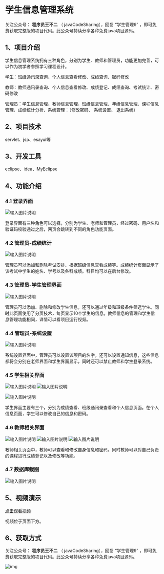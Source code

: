 # 学生信息管理系统

关注公众号： **程序员王不二** （ javaCodeSharing），回复 “学生管理9” ，即可免费获取完整版的项目代码。此公众号持续分享各种免费java项目源码。

## 1、项目介绍

学生信息管理系统拥有三种角色，分别为学生、教师和管理员，功能更加完善，可以作为初学者参照学习课程设计。

学生：班级通讯录查询、个人信息查看修改、成绩查询、密码修改

教师：教师通讯录查询、个人信息查看修改、成绩登记、成绩查询、考试统计、密码修改

管理员：学生信息管理、教师信息管理、班级信息管理、年级信息管理、课程信息管理、成绩统计分析、系统管理：（修改密码、 系统设置、 退出系统）

## 2、项目技术

servlet、jsp、esayui等

## 3、开发工具

eclipse、idea、MyEclipse

## 4、功能介绍

### 4.1 登录界面
![输入图片说明](%E9%A1%B9%E7%9B%AE%E6%88%AA%E5%9B%BE/%E7%99%BB%E5%BD%95%E7%95%8C%E9%9D%A2.png)

登录界面有三种角色可以选择，分别为学生、老师和管理员，经过密码、用户名和验证码校验通过之后，网页会跳转到不同的角色功能页面。

### 4.2 管理员-成绩统计
![输入图片说明](%E9%A1%B9%E7%9B%AE%E6%88%AA%E5%9B%BE/%E7%AE%A1%E7%90%86%E5%91%98-%E6%88%90%E7%BB%A9%E7%BB%9F%E8%AE%A1.jpg)

管理员可以添加和删除考试安排、根据班级信息查看成绩等。成绩统计页面显示了 该考试中学生的姓名、学号以及各科成绩。科目均可以在后台修改。

### 4.3 管理员-学生管理界面

![输入图片说明](%E9%A1%B9%E7%9B%AE%E6%88%AA%E5%9B%BE/%E7%AE%A1%E7%90%86%E5%91%98-%E5%AD%A6%E7%94%9F%E5%88%97%E8%A1%A8.jpg)

管理员可以添加、删除和修改学生信息，还可以通过年级和班级条件筛选学生。同时此页面使用了分页技术，每页显示10个学生的信息。教师信息的管理和学生信息管理功能相同，详情可以看项目运行视频。

### 4.4 管理员-系统设置

![输入图片说明](%E9%A1%B9%E7%9B%AE%E6%88%AA%E5%9B%BE/%E7%AE%A1%E7%90%86%E5%91%98-%E7%B3%BB%E7%BB%9F%E8%AE%BE%E7%BD%AE.jpg)

系统设置界面中，管理员可以设置该项目的名字，还可以设置通知信息，这些信息都将会分别在老师界面和学生界面显示。同时还可以禁止教师和学生登录系统。

### 4.5 学生相关界面

![输入图片说明](%E9%A1%B9%E7%9B%AE%E6%88%AA%E5%9B%BE/%E5%AD%A6%E7%94%9F-%E5%AD%A6%E7%94%9F%E9%80%9A%E8%AE%AF%E5%BD%95.jpg)
![输入图片说明](%E9%A1%B9%E7%9B%AE%E6%88%AA%E5%9B%BE/%E5%AD%A6%E7%94%9F-%E6%88%90%E7%BB%A9%E6%9F%A5%E8%AF%A2.jpg)

![输入图片说明](%E9%A1%B9%E7%9B%AE%E6%88%AA%E5%9B%BE/%E5%AD%A6%E7%94%9F-%E4%B8%AA%E4%BA%BA%E4%BF%A1%E6%81%AF.jpg)

学生界面主要有三个，分别为成绩查看、班级通讯录查看和个人信息页面。在个人信息页面，学生可以修改自己的信息和密码。

### 4.6 教师相关界面

![输入图片说明](%E9%A1%B9%E7%9B%AE%E6%88%AA%E5%9B%BE/%E6%95%99%E5%B8%88-%E6%95%99%E5%B8%88%E9%80%9A%E8%AE%AF%E5%BD%95.jpg)
![输入图片说明](%E9%A1%B9%E7%9B%AE%E6%88%AA%E5%9B%BE/%E6%95%99%E5%B8%88-%E4%B8%AA%E4%BA%BA%E4%BF%A1%E6%81%AF.jpg)
![输入图片说明](%E9%A1%B9%E7%9B%AE%E6%88%AA%E5%9B%BE/%E6%95%99%E5%B8%88-%E6%88%90%E7%BB%A9%E7%BB%9F%E8%AE%A1.jpg)

教师相关页面中，教师可以查看和修改自身信息和密码。同时教师可以对自己负责的课程进行成绩登记以及修改等功能。
### 4.7 数据库截图
![输入图片说明](%E9%A1%B9%E7%9B%AE%E6%88%AA%E5%9B%BE/%E6%95%B0%E6%8D%AE%E5%BA%93.png)

## 5、视频演示

[点击观看视频](https://mp.weixin.qq.com/s?__biz=MzkwMjM1MjM0Ng==&mid=2247483812&idx=1&sn=eceaeb975c51913bd2008486a32ff7d8&chksm=c0a79d11f7d01407626e25ed362c930db755eaab9e741039666ef6da02f4c04e27a6ede75c86#rd)

视频位于页面下方。

## 6、获取方式

关注公众号： **程序员王不二** （ javaCodeSharing），回复 “学生管理9” ，即可免费获取完整版的项目代码。此公众号持续分享各种免费java项目源码。

![img](https://img-blog.csdnimg.cn/7b5e4835dd0248459447658ca28d2ff0.png#pic_center)
